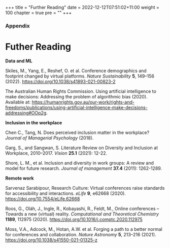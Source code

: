 +++
title = "Further Reading"
date = 2022-12-12T07:51:02+11:00
weight = 100
chapter = true
pre = "<b></b>"
+++

### Appendix

# Futher Reading

**Data and ML**

Skiles, M., Yang, E., Reshef, O. et al. Conference demographics and footprint changed by virtual platforms. *Nature Sustainability* **5**, 149–156 (2022). https://doi.org/10.1038/s41893-021-00823-2

The Australian Human Rights Commission. Using artificial intelligence to make decisions: Addressing the problem of algorithmic bias (2020). Available at: https://humanrights.gov.au/our-work/rights-and-freedoms/publications/using-artificial-intelligence-make-decisions-addressing#OOp2g. 

**Inclusion in the workplace**

Chen C., Tang, N. Does perceived inclusion matter in the workplace? *Journal of Managerial Psychology* (2018).

Garg, S., and Sangwan, S. Literature Review on Diversity and Inclusion at Workplace, 2010–2017. *Vision* **25.1** (2021): 12-22.

Shore, L. M., et al. Inclusion and diversity in work groups: A review and model for future research. *Journal of management* **37.4** (2011): 1262-1289.

**Remote work**

Sarvenaz Sarabipour, Research Culture: Virtual conferences raise standards for accessibility and interactions. *eLife* **9**, e62668 (2020).
https://doi.org/10.7554/eLife.62668

Roos, G., Oláh, J., Ingle, R., Kobayashi, R., Feldt, M., Online conferences – Towards a new (virtual) reality. *Computational and Theoretical Chemistry* **1189**, 112975 (2020). https://doi.org/10.1016/j.comptc.2020.112975

Moss, V.A., Adcock, M., Hotan, A.W. et al. Forging a path to a better normal for conferences and collaboration. *Nature Astronomy* **5**, 213–216 (2021). https://doi.org/10.1038/s41550-021-01325-z